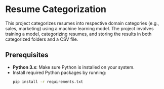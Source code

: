 # Resume Categorization

This project categorizes resumes into respective domain categories (e.g., sales, marketing) using a machine learning model. The project involves training a model, categorizing resumes, and storing the results in both categorized folders and a CSV file.

## Prerequisites

- **Python 3.x**: Make sure Python is installed on your system.
- Install required Python packages by running:
  ```bash
  pip install -r requirements.txt

